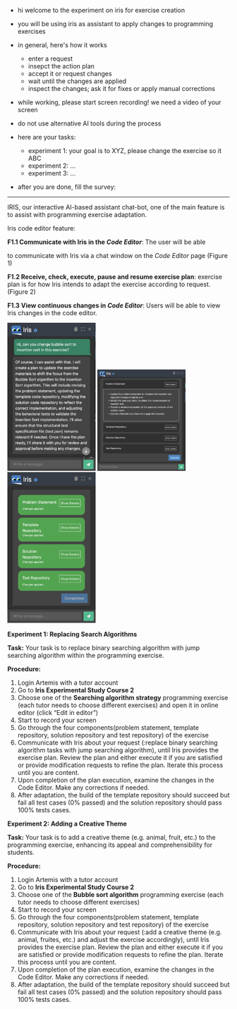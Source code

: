 - hi welcome to the experiment on iris for exercise creation
- you will be using iris as assistant to apply changes to programming exercises
- in general, here's how it works
    - enter a request
    - insepct the action plan
    - accept it or request changes
    - wait until the changes are applied
    - inspect the changes; ask it for fixes or apply manual corrections

- while working, please start screen recording! we need a video of your screen
- do not use alternative AI tools during the process

- here are your tasks:
    - experiment 1: your goal is to XYZ, please change the exercise so it ABC
    - experiment 2: ...
    - experiment 3: ...

- after you are done, fill the survey: <link>

---



IRIS, our interactive AI-based assistant chat-bot, one of the main feature is to assist with programming exercise adaptation.

Iris code editor feature:

**F1.1 Communicate with Iris in the *Code Editor***: The user will be able

to communicate with Iris via a chat window on the *Code Editor* page (Figure 1)

**F1.2 Receive, check, execute, pause and resume exercise plan**: exercise plan is for how Iris intends to adapt the exercise according to request. (Figure 2)

**F1.3 View continuous changes in *Code Editor***: Users will be able to view Iris changes in the code editor.


<img src="figures/chat.png" alt="iris-chat-window" width="200"/>
<img src="figures/exercise-plan.png" alt="iris-exercise-plan" width="200">
<img src="figures/plan-complete.png" alt="plan-execution-complete" width="200">

**Experiment 1: Replacing Search Algorithms**

**Task:** Your task is to replace binary searching algorithm with jump searching algorithm within the programming exercise.

**Procedure:**

1. Login Artemis with a tutor account 
2. Go to **Iris Experimental Study Course 2**
3. Choose one of the **Searching algorithm strategy** programming exercise (each tutor needs to choose different exercises) and open it in online editor (click “Edit in editor”)
4. Start to record your screen
5. Go through the four components(problem statement, template repository, solution repository and test repository) of the exercise
6. Communicate with Iris about your request (:replace binary searching algorithm tasks with jump searching algorithm), until Iris provides the exercise plan. Review the plan and either execute it if you are satisfied or provide modification requests to refine the plan. Iterate this process until you are content.
7. Upon completion of the plan execution, examine the changes in the Code Editor. Make any corrections if needed.
8. After adaptation, the build of the template repository should succeed but fail all test cases (0% passed) and the solution repository should pass 100% tests cases.

**Experiment 2: Adding a Creative Theme**

**Task:** Your task is to add a creative theme (e.g. animal, fruit, etc.) to the programming exercise, enhancing its appeal and comprehensibility for students.

**Procedure:**

1. Login Artemis with a tutor account 
2. Go to **Iris Experimental Study Course 2**
3. Choose one of the **Bubble sort algorithm** programming exercise (each tutor needs to choose different exercises)
4. Start to record your screen
5. Go through the four components(problem statement, template repository, solution repository and test repository) of the exercise
6. Communicate with Iris about your request (:add a creative theme (e.g. animal, fruites, etc.) and adjust the exercise accordingly), until Iris provides the exercise plan. Review the plan and either execute it if you are satisfied or provide modification requests to refine the plan. Iterate this process until you are content. 
7. Upon completion of the plan execution, examine the changes in the Code Editor. Make any corrections if needed.
8. After adaptation, the build of the template repository should succeed but fail all test cases (0% passed) and the solution repository should pass 100% tests cases.